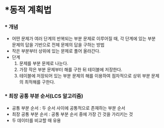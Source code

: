 #  *동적 계획법
### * 개념
- 어떤 문제가 여러 단계의 반복되는 부분 문제로 이루어질 때, 각 단계에 있는 부분 문제의 답을 기반으로 전체 문제의 답을 구하는 방법
- 작은 부분부터 상위에 있는 문제로 풀어 올라간다.
- 단계
  1) 문제를 부분 문제로 나눈다.
  2) 가장 작은 부분 문제부터 해를 구한 뒤 테이블에 저장한다.
  3) 테이블에 저장되어 있는 부분 문제의 해를 이용하여 점차적으로 상위 부분 문제의 최적해를 구한다.

### * 최장 공통 부분 순서(LCS 알고리즘)
- 공통 부분 순서 : 두 순서 사이에 공통적으로 존재하는 부분 순서
- 최장 공통 부분 순서 : 공통 부분 순서 중에 가장 긴 것을 가리키는 것
- 두 데이터를 비교할 때 유용
